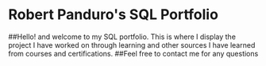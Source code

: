 # Robert Panduro's SQL Portfolio

##Hello! and welcome to my SQL portfolio. This is where I display the project I have worked on through learning and other sources I have learned from courses and certifications. 
##Feel free to contact me for any questions 

